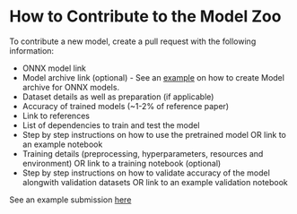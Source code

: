 # How to Contribute to the Model Zoo
To contribute a new model, create a pull request with the following information:
<!-- add link to the pull request/issue page-->
* ONNX model link
* Model archive link (optional) - See an [example](https://github.com/awslabs/mxnet-model-server/blob/master/docs/export_from_onnx.md) on how to create Model archive for ONNX models.
* Dataset details as well as preparation (if applicable)
* Accuracy of trained models (~1-2% of reference paper)
* Link to references
* List of dependencies to train and test the model
* Step by step instructions on how to use the pretrained model OR link to an example notebook
* Training details (preprocessing, hyperparameters, resources and environment) OR link to a training notebook (optional)
* Step by step instructions on how to validate accuracy of the model alongwith validation datasets OR link to an example validation notebook

See an example submission [here](./models/resnet/README.md)
